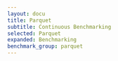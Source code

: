 ```yaml
---
layout: docu
title: Parquet
subtitle: Continuous Benchmarking
selected: Parquet
expanded: Benchmarking
benchmark_group: parquet
---
```


